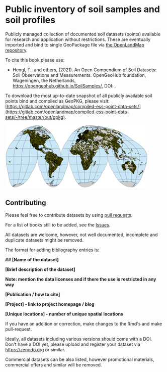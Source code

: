 
# Public inventory of soil samples and soil profiles

Publicly managed collection of documented soil datasets (points) available for 
research and application without restrictions. These are eventually imported and 
bind to single GeoPackage file via [the OpenLandMap repository](https://gitlab.com/openlandmap/compiled-ess-point-data-sets/).

To cite this book please use:

- Hengl, T., and others, (2021). An Open Compendium of Soil Datasets: Soil Observations and Measurements. OpenGeoHub foundation, Wageningen, the Netherlands, <https://opengeohub.github.io/SoilSamples/>, DOI: .

To download the most up-to-date snapshot of all publicly available soil points 
bind and compiled as GeoPKG, please visit:[https://gitlab.com/openlandmap/compiled-ess-point-data-sets/](https://gitlab.com/openlandmap/compiled-ess-point-data-sets/-/tree/master/out/gpkg).

<img src="img/sol_chem.pnts_sites.png" alt="Soil profiles and soil samples with chemical and physical properties global compilation. For more info see: https://gitlab.com/openlandmap/compiled-ess-point-data-sets." width="90%" />

## Contributing

Please feel free to contribute datasets by using [pull requests](https://docs.github.com/en/github/collaborating-with-issues-and-pull-requests/creating-a-pull-request).

For a list of books still to be added, see the [Issues](https://github.com/oscarbaruffa/BigBookofR/issues). 

All datasets are welcome, however, not well documented, incomplete and duplicate 
datasets might be removed.

The format for adding bibliography entries is:

**\#\# [Name of the dataset]**

**[Brief description of the dataset]**

**Note: mention the data licenses and if there the use is restricted in any way** 

**[Publication / how to cite]**

**[Project] - link to project homepage / blog**

**[Unique locations] - number of unique spatial locations**


If you have an addition or correction, make changes to the Rmd's and make pull-request.

Ideally, all datasets including various versions should come with a DOI. 
Don't have a DOI yet, please upload and register your dataset via <https://zenodo.org> or 
similar.

Commercial datasets can be also listed, however promotional materials, commercial offers 
and similar will be removed.

